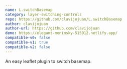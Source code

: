 ```yaml
---
name: L.switchBasemap
category: layer-switching-controls
repo: https://github.com/clavijojuan/L.switchBasemap
author: clavijojuan
author-url: https://github.com/clavijojuan
demo: https://elegant-meninsky-515912.netlify.app/
compatible-v0: false
compatible-v1: true
compatible-v2: false
---
```


An easy leaflet plugin to switch basemap.
